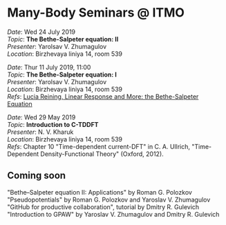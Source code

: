 # Many-Body Seminars @ ITMO

_Date_: Wed 24 July 2019 <br/>
_Topic_: **The Bethe-Salpeter equation: II** <br/>
_Presenter_: Yarolsav V. Zhumagulov <br/>
_Location_: Birzhevaya liniya 14, room 539 <br/>

_Date_: Thur 11 July 2019, 11:00 <br/>
_Topic_: **The Bethe-Salpeter equation: I** <br/>
_Presenter_: Yarolsav V. Zhumagulov <br/>
_Location_: Birzhevaya liniya 14, room 539 <br/>
_Refs_: [Lucia Reining, Linear Response and More: the Bethe-Salpeter Equation](https://www.cond-mat.de/events/correl16/manuscripts/reining.pdf)

_Date_: Wed 29 May 2019 <br/>
_Topic_: **Introduction to C-TDDFT** <br/>
_Presenter_: N. V. Kharuk <br/>
_Location_: Birzhevaya liniya 14, room 539 <br/>
_Refs_: Chapter 10 "Time-dependent current-DFT" in C. A. Ullrich, "Time-Dependent Density-Functional Theory" (Oxford, 2012). 

## Coming soon

"Bethe–Salpeter equation II: Applications" by Roman G. Polozkov <br/>
"Pseudopotentials" by Roman G. Polozkov and Yaroslav V. Zhumagulov <br/>
"GitHub for productive collaboration", tutorial by Dmitry R. Gulevich <br/>
"Introduction to GPAW" by Yaroslav V. Zhumagulov and Dmitry R. Gulevich <br/>
